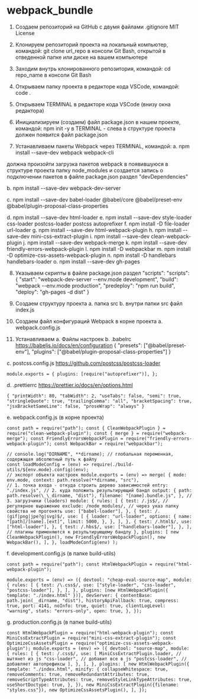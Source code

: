 # webpack_bundle

1. Создаем репозиторий на GitHub с двумя файлами .gitignore MIT License

2. Клонируем репозиторий проекта на локальный компьютер, командой: git clone url_repo в консоли Git Bash, открытой в отведенной папке или диске на вашем компьютере

3. Заходим внутрь клонированного репозитория, командой: cd repo_name в консоли Git Bash

4. Открываем папку проекта в редакторе кода VSCode, командой: code .

5. Открываем TERMINAL в редакторе кода VSCode (внизу окна редактора)

6. Инициализируем (создаем) файл package.json в нашем проекте, командой: npm init -y в TERMINAL - слева в структуре проекта должен появится файл package.json

7. Устанавливаем пакеты Webpack через TERMINAL, командой:
   a. npm install --save-dev webpack webpack-cli

должна произойти загрузка пакетов webpack в появившуюся в структуре проекта папку node_modules и создается запись о подключении пакетов в файле package.json раздел "devDependencies"

b. npm install --save-dev webpack-dev-server

c. npm install --save-dev babel-loader
@babel/core
@babel/preset-env
@babel/plugin-proposal-class-properties

d. npm install --save-dev html-loader
e. npm install --save-dev style-loader css-loader postcss-loader postcss autoprefixer
f. npm install -D file-loader url-loader
g. npm install --save-dev html-webpack-plugin
h. npm install --save-dev mini-css-extract-plugin
i. npm install --save-dev clean-webpack-plugin
j. npm install --save-dev webpack-merge
k. npm install --save-dev
friendly-errors-webpack-plugin
l. npm install -D webpackbar
m. npm install -D optimize-css-assets-webpack-plugin
n. npm install -D handlebars handlebars-loader
o. npm install --save-dev gh-pages

8.  Указываем скрипты в файле package.json раздел "scripts":
    "scripts": { "start": "webpack-dev-server --env.mode development", "build": "webpack --env.mode production", "predeploy": "npm run build", "deploy": "gh-pages -d dist" }

9.  Создаем структуру проекта
    a. папка src
    b. внутри папки src файл index.js

10. Создаем файл конфигураций Webpack в корне проекта
    a. webpack.config.js

11. Устанавливаем
    a. Файлы настроек
    b. .babelrc https://babeljs.io/docs/en/configuration
    { "presets": ["@babel/preset-env"], "plugins": ["@babel/plugin-proposal-class-properties"] }

c. postcss.config.js https://github.com/postcss/postcss-loader

    module.exports = { plugins: [require("autoprefixer")], };

d. .prettierrc https://prettier.io/docs/en/options.html

    { "printWidth": 80, "tabWidth": 2, "useTabs": false, "semi": true, "stringleQuote": true, "trailingComma": "all", "bracketSpacing": true, "jsxBracketSameLine": false, "proseWrap": "always" }

e. webpack.config.js (в корне проекта)

    const path = require("path"); const { CleanWebpackPlugin } = require("clean-webpack-plugin"); const { merge } = require("webpack-merge"); const FriendlyErrorsWebpackPlugin = require("friendly-errors-webpack-plugin"); const WebpackBar = require("webpackbar");

    // console.log("DIRNAME", **dirname); // глобальная переменная, содержащая абсолютный путь к файлу
    const loadModeConfig = (env) => require(./build-utils/${env.mode}.config)(env);
    // экспорт объекта настроек module.exports = (env) => merge( { mode: env.mode, context: path.resolve(**dirname, "src"),
    // 1. точка входа - откуда строить дерево зависимостей entry: "./index.js", // 2. куда положить результирующий бандл output: { path: path.resolve(\_\_dirname, "dist"), filename: "[name].bundle.js", }, // 3. загрузчики (loaders) module: { rules: [ { test: /.js$/, // регулярное выражение exclude: /node_modules/, // через указ папку свойства не прогонять use: ["babel-loader"], }, { test: /.(gif|png|jpe?g|svg)$/, use: [ { loader: "url-loader", options: { name: "[path]/[name].[ext]", limit: 5000, }, }, ], }, { test: /.html$/, use: ["html-loader"], }, { test: /.hbs$/, use: ["handlebars-loader"], }, ], // плагины применяются к результирующему бандлу }, plugins: [ new CleanWebpackPlugin(), new FriendlyErrorsWebpackPlugin(), new WebpackBar(), ], }, loadModeConfig(env) );

f. development.config.js (в папке build-utils)

    const path = require("path"); const HtmlWebpackPlugin = require("html-webpack-plugin");

    module.exports = (env) => ({ devtool: "cheap-eval-source-map", module: { rules: [ { test: /\.css$/, use: ["style-loader", "css-loader", "postcss-loader"], }, ], }, plugins: [new HtmlWebpackPlugin({ template: "./index.html" })], devServer: { contentBase: path.join(__dirname, "dist"), historyApiFallback: true, compress: true, port: 4141, noInfo: true, quiet: true, clientLogLevel: "warning", stats: "errors-only", open: true, }, });

g. production.config.js (в папке build-utils)

    const HtmlWebpackPlugin = require("html-webpack-plugin"); const MiniCssExtractPlugin = require("mini-css-extract-plugin"); const OptimizeCssAssetsPlugin = require("optimize-css-assets-webpack-plugin"); module.exports = (env) => ({ devtool: "source-map", module: { rules: [ { test: /.css$/, use: [ MiniCssExtractPlugin.loader, // вытянет из js "css-loader", // добавит все в js "postcss-loader", // добавляет автопрефиксы ], }, ], }, plugins: [ new HtmlWebpackPlugin({ template: "./index.html", minify: { collapseWhitespace: true, removeComments: true, removeRedundantAttributes: true, removeScriptTypeAttributes: true, removeStyleLinkTypeAttributes: true, useShortDoctype: true, }, }), new MiniCssExtractPlugin({filename: "styles.css"}), new OptimizeCssAssetsPlugin(), ], });
